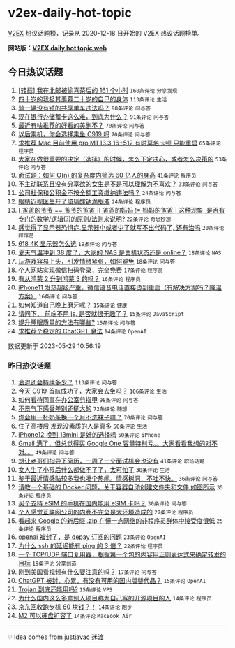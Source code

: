 # v2ex-daily-hot-topic

[V2EX](https://www.v2ex.com/) 热议话题榜，记录从 2020-12-18 日开始的 V2EX 热议话题榜单。

**网站版：[V2EX daily hot topic web](https://boojack.github.io/v2ex-daily-hot-topic-web/)**

## 今日热议话题

<!-- TODAY BEGIN -->

1. [[转载] 我在北邮被偷喜茶后的 161 个小时](https://www.v2ex.com/t/943867) `160条评论` `分享发现`
1. [四十岁的我极其羡慕二十岁的自己的身体](https://www.v2ex.com/t/943721) `113条评论` `生活`
1. [骑一辆没有锁的共享单车违法吗？](https://www.v2ex.com/t/943754) `98条评论` `问与答`
1. [现在银行办储蓄卡这么难，到底为什么？](https://www.v2ex.com/t/943822) `91条评论` `问与答`
1. [最近有啥推荐的好看的美剧不？](https://www.v2ex.com/t/943802) `70条评论` `问与答`
1. [以后乘机，你会选择乘坐 C919 吗](https://www.v2ex.com/t/943881) `70条评论` `问与答`
1. [求推荐 Mac 目前使用 pro M1 13.3 16+512 有时莫名卡顿 只能重启](https://www.v2ex.com/t/943779) `65条评论` `程序员`
1. [大家在做很重要的决定（选择）的时候，怎么下定决心，或者怎么决策的](https://www.v2ex.com/t/943803) `53条评论` `问与答`
1. [面试题：如何 O(n) 的复杂度内筛选 60 亿人的身高](https://www.v2ex.com/t/943925) `41条评论` `程序员`
1. [不主动联系且没有分享欲的女生是不是可以理解为不喜欢？](https://www.v2ex.com/t/943947) `33条评论` `问与答`
1. [公司社保和公积金不按全额工资缴纳违法吗？](https://www.v2ex.com/t/943877) `24条评论` `问与答`
1. [眼睛近视医生开了玻璃酸钠滴眼液](https://www.v2ex.com/t/943768) `24条评论` `程序员`
1. [[ 爸爸的爷爷 == 爷爷的爸爸 ][ 爸爸的妈妈 != 妈妈的爸爸 ] 这种现象, 是否有专门的数学/逻辑(?)的原则/法则来说明?](https://www.v2ex.com/t/943948) `22条评论` `奇思妙想`
1. [感觉得了显示器恐惧症,显示器小或者少了就写不出代码了, 还有治吗](https://www.v2ex.com/t/943928) `20条评论` `程序员`
1. [618 4K 显示器怎么选](https://www.v2ex.com/t/943749) `19条评论` `问与答`
1. [夏天气温冲到 38 度了，大家的 NAS 是关机状态还是 online？](https://www.v2ex.com/t/943864) `18条评论` `NAS`
1. [玩游戏容易上头，引发情绪紧张，如何避免](https://www.v2ex.com/t/943801) `18条评论` `问与答`
1. [个人网站实现微信扫码登录，完全免费](https://www.v2ex.com/t/943752) `17条评论` `程序员`
1. [有从鸿蒙 2 升到鸿蒙 3 的吗？](https://www.v2ex.com/t/943901) `16条评论` `程序员`
1. [iPhone11 发热超级严重，微信语音电话直接烫到重启（有解决方案吗？降温方案）](https://www.v2ex.com/t/943888) `16条评论` `问与答`
1. [如何知道自己晚上磨牙呢？](https://www.v2ex.com/t/943909) `15条评论` `健康`
1. [请问下， 前端不用 js, 是否就很无趣了？](https://www.v2ex.com/t/943903) `15条评论` `JavaScript`
1. [提升睡眠质量的方法有哪些?](https://www.v2ex.com/t/943870) `15条评论` `问与答`
1. [求推荐个稳定的 ChatGPT 魔法](https://www.v2ex.com/t/943969) `14条评论` `OpenAI`

数据更新于 2023-05-29 10:56:19

<!-- TODAY END -->

### 昨日热议话题

<!-- YESTERDAY BEGIN -->

1. [衰退还会持续多少？](https://www.v2ex.com/t/943546) `113条评论` `问与答`
1. [今天 C919 首航成功了，大家会去坐吗？](https://www.v2ex.com/t/943637) `106条评论` `生活`
1. [如何看待同事在办公室剪指甲](https://www.v2ex.com/t/943544) `98条评论` `问与答`
1. [不景气下感受差别还挺大的](https://www.v2ex.com/t/943572) `72条评论` `随想`
1. [你会用一杯奶茶换一个月不洗袜子嘛？](https://www.v2ex.com/t/943640) `70条评论` `问与答`
1. [住了高楼后 发现没素质的人是真多](https://www.v2ex.com/t/943633) `50条评论` `生活`
1. [iPhone12 换到 13mini 是好的选择吗](https://www.v2ex.com/t/943558) `50条评论` `iPhone`
1. [Gmail 满了，但总觉得买 Google One 容量特别亏。。大家看看我想的对不对。。](https://www.v2ex.com/t/943560) `49条评论` `问与答`
1. [想让老哥们指导下简历，一周了一个面试机会也没有](https://www.v2ex.com/t/943574) `41条评论` `职场话题`
1. [女人生了小孩后什么都做不了了，太可怕了](https://www.v2ex.com/t/943636) `38条评论` `生活`
1. [鉴于最近情感贴较多我也凑个热闹。情感树洞，不吐不快。](https://www.v2ex.com/t/943631) `36条评论` `问与答`
1. [请教一个基础的 Docker 问题，关于容器自动创建文件夹和文件,如图所示](https://www.v2ex.com/t/943534) `35条评论` `程序员`
1. [买个支持 eSIM 的手机在国内能用 eSIM 卡吗？](https://www.v2ex.com/t/943540) `30条评论` `问与答`
1. [个人感觉互联网公司的内卷不完全是大环境造成的](https://www.v2ex.com/t/943645) `27条评论` `程序员`
1. [看起来 Google 的新后缀 .zip 在懂一点网络的非程序员群体中接受度很低](https://www.v2ex.com/t/943679) `25条评论` `程序员`
1. [openai 被封了，是 depay 订阅的问题](https://www.v2ex.com/t/943557) `23条评论` `OpenAI`
1. [为什么 ssh 的延迟能有 ping 的 3 倍？](https://www.v2ex.com/t/943686) `22条评论` `程序员`
1. [一个 TCP/UDP 端口复用器，根据第一个包的内容用正则表达式来确定转发的目标](https://www.v2ex.com/t/943547) `19条评论` `分享创造`
1. [刚到美国看视频有什么要注意的吗？](https://www.v2ex.com/t/943590) `17条评论` `问与答`
1. [ChatGPT 被封，心累，有没有可用的国内版替代品？](https://www.v2ex.com/t/943641) `15条评论` `OpenAI`
1. [Trojan 到底还能用吗?](https://www.v2ex.com/t/943576) `15条评论` `VPS`
1. [为什么国内这么多拿别人项目称为自己写的开源项目的人](https://www.v2ex.com/t/943667) `14条评论` `程序员`
1. [京东回收跑步机 60 块钱？！](https://www.v2ex.com/t/943575) `14条评论` `跑步`
1. [M2 可以硬盘扩容了](https://www.v2ex.com/t/943541) `14条评论` `MacBook Air`

<!-- YESTERDAY END -->

---

💡 Idea comes from [justjavac 迷渡](https://github.com/justjavac/)
